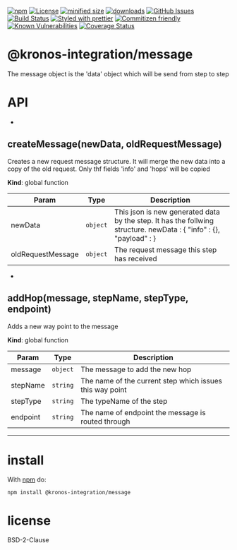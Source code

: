 [![npm](https://img.shields.io/npm/v/@kronos-integration/message.svg)](https://www.npmjs.com/package/@kronos-integration/message)
[![License](https://img.shields.io/badge/License-BSD%203--Clause-blue.svg)](https://opensource.org/licenses/BSD-3-Clause)
[![minified size](https://badgen.net/bundlephobia/min/@kronos-integration/message)](https://bundlephobia.com/result?p=@kronos-integration/message)
[![downloads](http://img.shields.io/npm/dm/@kronos-integration/message.svg?style=flat-square)](https://npmjs.org/package/@kronos-integration/message)
[![GitHub Issues](https://img.shields.io/github/issues/Kronos-Integration/message.svg?style=flat-square)](https://github.com/Kronos-Integration/message/issues)
[![Build Status](https://img.shields.io/endpoint.svg?url=https%3A%2F%2Factions-badge.atrox.dev%2FKronos-Integration%2Fmessage%2Fbadge&style=flat)](https://actions-badge.atrox.dev/Kronos-Integration/message/goto)
[![Styled with prettier](https://img.shields.io/badge/styled_with-prettier-ff69b4.svg)](https://github.com/prettier/prettier)
[![Commitizen friendly](https://img.shields.io/badge/commitizen-friendly-brightgreen.svg)](http://commitizen.github.io/cz-cli/)
[![Known Vulnerabilities](https://snyk.io/test/github/Kronos-Integration/message/badge.svg)](https://snyk.io/test/github/Kronos-Integration/message)
[![Coverage Status](https://coveralls.io/repos/Kronos-Integration/message/badge.svg)](https://coveralls.io/github/Kronos-Integration/message)

@kronos-integration/message
=====
The message object is the 'data' object which will be send from step to step

# API

* <a name="createMessage"></a>

## createMessage(newData, oldRequestMessage)
Creates a new request message structure. It will merge the new data into a copy of the old request.
Only thf fields 'info' and 'hops' will be copied

**Kind**: global function  

| Param | Type | Description |
| --- | --- | --- |
| newData | <code>object</code> | This json is new generated data by the step. It has the follwing structure. 	                       newData : {                           "info" : {},                           "payload" :                         } |
| oldRequestMessage | <code>object</code> | The request message this step has received |


* <a name="addHop"></a>

## addHop(message, stepName, stepType, endpoint)
Adds a new way point to the message

**Kind**: global function  

| Param | Type | Description |
| --- | --- | --- |
| message | <code>object</code> | The message to add the new hop |
| stepName | <code>string</code> | The name of the current step which issues this way point |
| stepType | <code>string</code> | The typeName of the step |
| endpoint | <code>string</code> | The name of endpoint the message is routed through |


* * *

install
=======

With [npm](http://npmjs.org) do:

```shell
npm install @kronos-integration/message
```

license
=======

BSD-2-Clause
